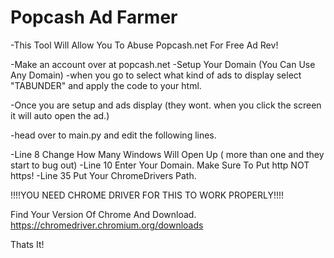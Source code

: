 # Popcash Ad Farmer
-This Tool Will Allow You To Abuse Popcash.net For Free Ad Rev!


-Make an account over at popcash.net
-Setup Your Domain (You Can Use Any Domain)
-when you go to select what kind of ads to display select "TABUNDER" and apply the code to your html.

-Once you are setup and ads display (they wont. when you click the screen it will auto open the ad.)

-head over to main.py and edit the following lines.

-Line 8 Change How Many Windows Will Open Up ( more than one and they start to bug out)
-Line 10 Enter Your Domain. Make Sure To Put http NOT https!
-Line 35 Put Your ChromeDrivers Path. 

!!!!YOU NEED CHROME DRIVER FOR THIS TO WORK PROPERLY!!!!

Find Your Version Of Chrome And Download.
https://chromedriver.chromium.org/downloads

Thats It!
